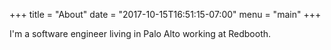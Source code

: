 +++
title = "About"
date = "2017-10-15T16:51:15-07:00"
menu = "main"
+++

I'm a software engineer living in Palo Alto working at Redbooth.

